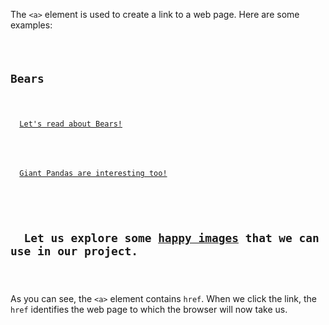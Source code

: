 The `<a>` element is used to create a link to a web page. Here are some examples:

<codeblock language="html" type="lesson">
<code>

<h2>Bears</h2>
<p>
  <a href="https://en.wikipedia.org/wiki/Bear">Let's read about Bears!</a>
</p>

<p>
  <a href="https://en.wikipedia.org/wiki/Giant_panda">Giant Pandas are interesting too!</a>
</p>

<h2>
  Let us explore some <a href="https://unsplash.com/s/photos/happy">happy images</a> that we can use in our project.
</h2>

</code>
</codeblock>

As you can see, the `<a>` element contains `href`.
When we click the link, the `href` identifies the
web page to which the browser will now take us.

